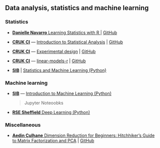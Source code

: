  
## Data analysis, statistics and machine learning

### Statistics

- [**Danielle Navarro** Learning Statistics with R ](https://learningstatisticswithr.com/book/) | [GitHub](https://github.com/djnavarro/rbook)

- [**CRUK CI**](https://www.cruk.cam.ac.uk/)  &mdash; [ Introduction to Statistical Analysis](http://bioinformatics-core-shared-training.github.io/IntroductionToStats/) | [GitHub](https://github.com/bioinformatics-core-shared-training/IntroductionToStats)

- [**CRUK CI**](https://www.cruk.cam.ac.uk/)  &mdash; [ Experimental design](http://bioinformatics-core-shared-training.github.io/experimental-design/) | [GitHub](https://github.com/bioinformatics-core-shared-training/experimental-design)

- [**CRUK CI**](https://www.cruk.cam.ac.uk/)  &mdash; [ linear-models-r](https://bioinformatics-core-shared-training.github.io/linear-models-r/) | [GitHub](https://github.com/bioinformatics-core-shared-training/linear-models-r)

- [**SIB**](https://www.sib.swiss/) | [ Statistics and Machine Learning (Python)](https://github.com/sib-swiss/statistics-and-machine-learning-training)


### Machine learning

- [**SIB**](https://www.sib.swiss/) &mdash; [ Introduction to Machine Learning (Python)](https://github.com/sib-swiss/intro-machine-learning-training)
	> Jupyter Noteoobks
- [**RSE Sheffield** Deep Learning (Python)](https://rse.shef.ac.uk/training/deeplearning/)



### Miscellaneous
- [**Aedin Culhane** Dimension Reduction for Beginners: Hitchhiker’s Guide to Matrix Factorization and PCA](https://aedin.github.io/PCAworkshop/) | [GitHub](https://github.com/aedin/PCAworkshop/)
